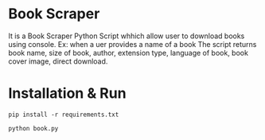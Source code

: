 # Book Scraper
It is a Book Scraper Python Script whhich allow user to download books using console.
Ex: when a uer provides a name of a book
The script returns book name, size of book, author, extension type, language of book, book cover image, direct download.

# Installation & Run
`pip install -r requirements.txt`

`python book.py`